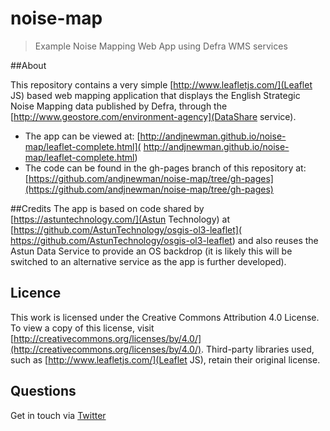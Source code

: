 # noise-map
> Example Noise Mapping Web App using Defra WMS services

##About

This repository contains a very simple [http://www.leafletjs.com/](Leaflet JS) based web mapping application that displays the English Strategic Noise Mapping data published by Defra, through the [http://www.geostore.com/environment-agency](DataShare service).

* The app can be viewed at: [http://andjnewman.github.io/noise-map/leaflet-complete.html]( http://andjnewman.github.io/noise-map/leaflet-complete.html)
* The code can be found in the gh-pages branch of this repository at: [https://github.com/andjnewman/noise-map/tree/gh-pages](https://github.com/andjnewman/noise-map/tree/gh-pages)

##Credits
The app is based on code shared by [https://astuntechnology.com/](Astun Technology) at [https://github.com/AstunTechnology/osgis-ol3-leaflet]( https://github.com/AstunTechnology/osgis-ol3-leaflet) and also reuses the Astun Data Service to provide an OS backdrop (it is likely this will be switched to an alternative service as the app is further developed).

## Licence

This work is licensed under the Creative Commons Attribution 4.0 License. To view a copy of this license, visit [http://creativecommons.org/licenses/by/4.0/](http://creativecommons.org/licenses/by/4.0/). Third-party libraries used, such as [http://www.leafletjs.com/](Leaflet JS), retain their original license.

## Questions

Get in touch via [Twitter](https://twitter.com/andnewmangeo)
